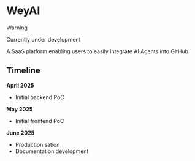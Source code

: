 # WeyAI

> [!WARNING]  
> Currently under development

A SaaS platform enabling users to easily integrate AI Agents into GitHub.

## Timeline

**April 2025**
- Initial backend PoC

**May 2025**
- Initial frontend PoC

**June 2025**
- Productionisation
- Documentation development
